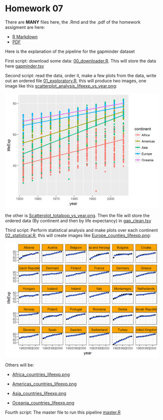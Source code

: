 # Homework 07

There are **MANY** files here, the .Rmd and the .pdf of the homework assigment are here:
* [R Markdown](https://github.com/Mathnstein/STAT545-hw-griffith-cody/tree/master/HW07)
* [PDF](https://github.com/Mathnstein/STAT545-hw-griffith-cody/blob/master/HW07/Hw_07.pdf)

Here is the explanation of the pipeline for the gapminder dataset

First script: download some data: [00_downloader.R](https://github.com/Mathnstein/STAT545-hw-griffith-cody/blob/master/HW07/00_downloader.R). This will store the data here [gapminder.tsv](https://github.com/Mathnstein/STAT545-hw-griffith-cody/blob/master/HW07/gapminder.tsv)

Second script: read the data, order it, make a few plots from the data, write out an ordered file [01_exploratory.R](https://github.com/Mathnstein/STAT545-hw-griffith-cody/blob/master/HW07/01_exploratory.R), this will produce two images, one image like this [scatterplot_analysis_lifeexp_vs_year.png](https://github.com/Mathnstein/STAT545-hw-griffith-cody/blob/master/HW07/scatterplot_analysis_lifeexp_vs_year.png):

![](Scatterplot_analysis_lifeexp_vs_year.png)

the other is [Scatterplot_totalpop_vs_year.png](https://github.com/Mathnstein/STAT545-hw-griffith-cody/blob/master/HW07/Scatterplot_totalpop_vs_year.png). Then the file will store the ordered data (By continent and then by life expectancy) in [gap_clean.tsv](https://github.com/Mathnstein/STAT545-hw-griffith-cody/blob/master/HW07/gap_clean.tsv)

Third script: Perform statistical analysis and make plots over each continent [02_statistical.R](https://github.com/Mathnstein/STAT545-hw-griffith-cody/blob/master/HW07/02_statistical.R), this will create images like [Europe_counties_lifeexp.png](https://github.com/Mathnstein/STAT545-hw-griffith-cody/blob/master/HW07/Europe_countries_lifeexp.png):

![](Europe_countries_lifeexp.png)

Others will be:

* [Africa_countries_lifeexp.png](https://github.com/Mathnstein/STAT545-hw-griffith-cody/blob/master/HW07/Africa_countries_lifeexp.png)

* [Americas_countries_lifeexp.png](https://github.com/Mathnstein/STAT545-hw-griffith-cody/blob/master/HW07/Americas_countries_lifeexp.png)

* [Asia_countries_lifeexp.png](https://github.com/Mathnstein/STAT545-hw-griffith-cody/blob/master/HW07/Asia_countries_lifeexp.png)

* [Oceania_countries_lifeexp.png](https://github.com/Mathnstein/STAT545-hw-griffith-cody/blob/master/HW07/Oceania_countries_lifeexp.png)

Fourth script: The master file to run this pipeline [master.R](https://github.com/Mathnstein/STAT545-hw-griffith-cody/blob/master/HW07/master.R)



